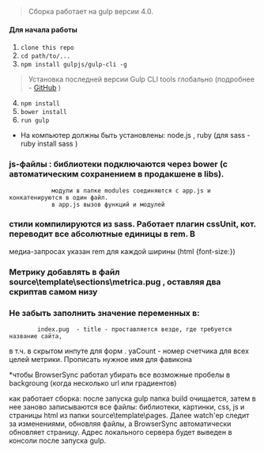 
> Сборка работает на gulp версии 4.0. 

#### Для начала работы

1. ```clone this repo```
2. ```cd path/to/...```
3. ```npm install gulpjs/gulp-cli -g```  
> Установка последней версии Gulp CLI tools глобально (подробнее - [GitHub](https://github.com/gulpjs/gulp/blob/4.0/docs/getting-started.md) )

4. ```npm install```
5.  ```bower install```
6. ```run gulp``` 

* На компьютер должны быть установлены: node.js , ruby (для sass - ruby install sass )

### js-файлы : библиотеки подключаются через bower (с автоматическим сохранением в продакшене в libs).
				модули в папке modules соединяются с app.js и конкатенируются в один файл.
				в app.js вызов функций и модулей

### стили компилируются из sass. Работает плагин cssUnit, кот. переводит все абсолютные единицы в rem. В
медиа-запросах указан rem для каждой ширины (html {font-size:})

### Метрику добавлять в файл source\template\sections\metrica.pug , оставляя два скриптав самом низу

### Не забыть заполнить значение переменных в:
            index.pug  - title - проставляется везде, где требуется название сайта,
 в т.ч. в скрытом инпуте для форм .
                               yaCount - номер счетчика для всех целей метрики.
       Прописать нужное имя для фавикона

*чтобы BrowserSync работал убирать все возможные пробелы в backgroung (когда несколько url или градиентов)

как работает сборка: после запуска gulp папка build очищается, затем в нее заново записываются все файлы: библиотеки,
 картинки, css, js и страницы html из папки source\template\pages. Далее watch'ер следит за изменениями, обновляя
 файлы, а BrowserSync автоматически обновляет страницу. Адрес локального сервера будет выведен в консоли после
 запуска gulp.
